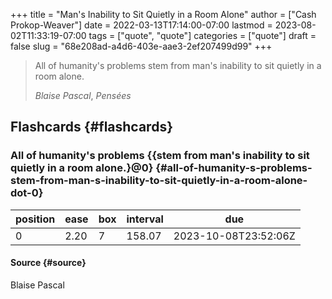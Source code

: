 +++
title = "Man's Inability to Sit Quietly in a Room Alone"
author = ["Cash Prokop-Weaver"]
date = 2022-03-13T17:14:00-07:00
lastmod = 2023-08-02T11:33:19-07:00
tags = ["quote", "quote"]
categories = ["quote"]
draft = false
slug = "68e208ad-a4d6-403e-aae3-2ef207499d99"
+++

> All of humanity's problems stem from man's inability to sit quietly in a room alone.
>
> _Blaise Pascal_, _Pensées_


## Flashcards {#flashcards}


### All of humanity's problems {{stem from man's inability to sit quietly in a room alone.}@0} {#all-of-humanity-s-problems-stem-from-man-s-inability-to-sit-quietly-in-a-room-alone-dot-0}

| position | ease | box | interval | due                  |
|----------|------|-----|----------|----------------------|
| 0        | 2.20 | 7   | 158.07   | 2023-10-08T23:52:06Z |


#### Source {#source}

Blaise Pascal
